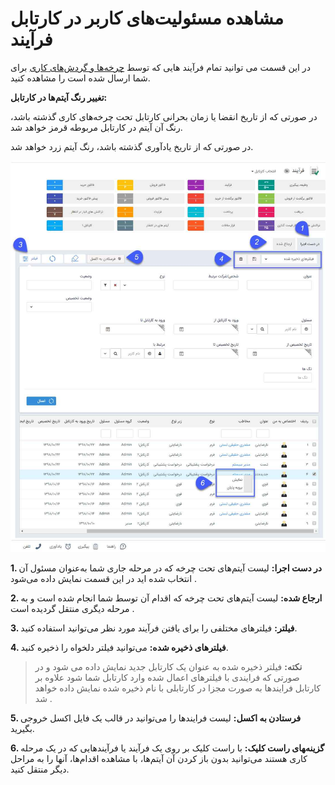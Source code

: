 #  مشاهده مسئولیت‌های کاربر در کارتابل فرآیند    

 در این قسمت می توانید تمام فرآیند هایی که توسط [چرخه‌ها و گردش‌های کاری](https://github.com/1stco/PayamGostarDocs/blob/master/help2.5.4/Category-docs/Process-management.md) برای شما ارسال شده است را مشاهده کنید.
 
 
**تغییر رنگ آیتم‌ها در کارتابل:**

در صورتی که از تاریخ انقضا یا زمان بحرانی کارتابل تحت چرخه‌های کاری گذشته باشد، رنگ آن آیتم در کارتابل مربوطه قرمز خواهد شد.

در صورتی که از تاریخ یادآوری گذشته باشد، رنگ آیتم زرد خواهد شد.

 ![](1.png)
 
 **1. در دست اجرا:** لیست آیتم‌های تحت چرخه که در مرحله جاری شما به‌عنوان مسئول آن انتخاب شده اید در این قسمت نمایش داده می‌شود .

**2. ارجاع شده:** لیست آیتم‌های تحت چرخه که اقدام آن توسط شما انجام شده است و به مرحله دیگری منتقل گردیده است .

**3. فیلتر:** فیلترهای مختلفی را برای یافتن  فرآیند مورد نظر می‌توانید استفاده کنید.

**4. فیلترهای ذخیره شده:** می‌توانید فیلتر دلخواه را ذخیره کنید.

> **نکته:** فیلتر ذخیره شده به عنوان یک کارتابل جدید نمایش داده می شود و در صورتی که فرایندی با فیلترهای اعمال شده وارد کارتابل شما شود علاوه بر کارتابل فرایندها به صورت مجزا در کارتابلی با نام ذخیره شده نمایش داده خواهد شد .

**5. فرستادن به اکسل:** لیست فرایندها را می‌توانید در قالب یک فایل اکسل خروجی بگیرید.

**6. گزینه‌‍های راست کلیک:** با راست کلیک بر روی یک فرآیند یا فرآیندهایی که در یک مرحله کاری هستند می‌توانید بدون باز کردن آن آیتم‌ها، با مشاهده اقدام‌ها، آنها را به مراحل دیگر منتقل کنید. 
